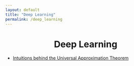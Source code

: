 ```yaml
---
layout: default
title: "Deep Learning"
permalink: /deep_learning
---
```




<h1 align="center"> Deep Learning </h1>


* [Intuitions behind the Universal Approximation Theorem](https://neuralnetworksanddeeplearning.com/chap4.html)
